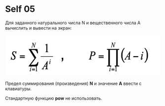 ﻿# Self 05

Для заданного натурального числа N и вещественного числа A вычислить и вывести на экран:

![formula](../images/image02.png)

Предел суммирования (произведения) **N** и значение **A** ввести с клавиатуры.

Стандартную функцию **pow** не использовать.